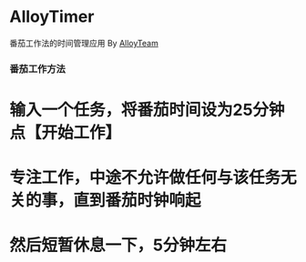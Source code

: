 AlloyTimer
==========
番茄工作法的时间管理应用
By [AlloyTeam](http://www.AlloyTeam.com/)


### 番茄工作方法

# 输入一个任务，将番茄时间设为25分钟点【开始工作】
# 专注工作，中途不允许做任何与该任务无关的事，直到番茄时钟响起
# 然后短暂休息一下，5分钟左右